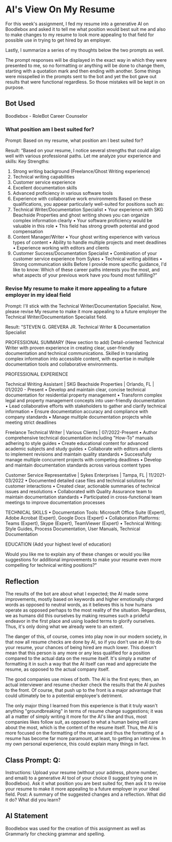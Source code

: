 # AI's View On My Resume

For this week's assignment, I fed my resume into a generative AI on Boodlebox and asked it to tell me what position would best suit me and also to make changes to my resume to look more appealing to that field for possible use in trying to get hired by an employer. 

Lastly, I summarize a series of my thoughts below the two prompts as well. 

The prompt responses will be displayed in the exact way in which they were presented to me, so no formatting or anything will be done to change them, starting with a quotation mark and then ending with another. Some things were misspelled in the prompts sent to the bot and yet the bot gave out results that were functional regardless. So those mistakes will be kept in on purpose. 

## Bot Used

 Boodlebox - RoleBot Career Counselor 

### What position am I best suited for?

Prompt: Based on my resume, what position am I best suited for?

Result: “Based on your resume, I notice several strengths that could align well with various professional paths. Let me analyze your experience and skills:
Key Strengths:
1.	Strong writing background (Freelance/Ghost Writing experience)
2.	Technical writing capabilities
3.	Customer service experience
4.	Excellent documentation skills
5.	Advanced proficiency in various software tools
6.	Experience with collaborative work environments
Based on these qualifications, you appear particularly well-suited for positions such as:
1.	Technical Writer/Documentation Specialist
•	Your experience with SKG Beachside Properties and ghost writing shows you can organize complex information clearly
•	Your software proficiency would be valuable in this role
•	This field has strong growth potential and good compensation
2.	Content Manager/Writer
•	Your ghost writing experience with various types of content
•	Ability to handle multiple projects and meet deadlines
•	Experience working with editors and clients
3.	Customer Success/Documentation Specialist
•	Combination of your customer service experience from Sykes
•	Technical writing abilities
•	Strong communication skills
Before I provide more specific guidance, I'd like to know: Which of these career paths interests you the most, and what aspects of your previous work have you found most fulfilling?”

### Revise My resume to make it more appealing to a future employer in my ideal field

Prompt: I'll stick with the Technical Writer/Documentation Specialist. Now, please revise My resume to make it more appealing to a future employer the Technical Writer/Documentation Specialist field.

Result: "STEVEN G. GREVERA JR. Technical Writer & Documentation Specialist
<br>

PROFESSIONAL SUMMARY (New section to add) Detail-oriented Technical Writer with proven experience in creating clear, user-friendly documentation and technical communications. Skilled in translating complex information into accessible content, with expertise in multiple documentation tools and collaborative environments.
<br>

PROFESSIONAL EXPERIENCE
<br>

Technical Writing Assistant | SKG Beachside Properties | Orlando, FL | 01/2020 - Present • Develop and maintain clear, concise technical documentation for residential property management • Transform complex legal and property management concepts into user-friendly documentation • Lead collaborative efforts with stakeholders to gather and clarify technical information • Ensure documentation accuracy and compliance with company standards • Manage multiple documentation projects while meeting strict deadlines
<br>

Freelance Technical Writer | Various Clients | 07/2022-Present • Author comprehensive technical documentation including "How-To" manuals adhering to style guides • Create educational content for advanced academic subjects and study guides • Collaborate with editors and clients to implement revisions and maintain quality standards • Successfully manage multiple concurrent projects with competing deadlines • Develop and maintain documentation standards across various content types
<br>

Customer Service Representative | Sykes Enterprises | Tampa, FL | 11/2021-03/2022 • Documented detailed case files and technical solutions for customer interactions • Created clear, actionable summaries of technical issues and resolutions • Collaborated with Quality Assurance team to maintain documentation standards • Participated in cross-functional team meetings to improve documentation processes
<br>

TECHNICAL SKILLS • Documentation Tools: Microsoft Office Suite (Expert), Adobe Acrobat (Expert), Google Docs (Expert) • Collaboration Platforms: Teams (Expert), Skype (Expert), TeamViewer (Expert) • Technical Writing: Style Guides, Process Documentation, User Manuals, Technical Documentation
<br>

EDUCATION (Add your highest level of education)
<br>

Would you like me to explain any of these changes or would you like suggestions for additional improvements to make your resume even more compelling for technical writing positions?" 


## Reflection

The results of the bot are about what I expected; the AI made some improvements, mostly based on keywords and higher emotionally charged words as opposed to neutral words, as it believes this is how humans operate as opposed perhaps to the most reality of the situation. Regardless, we as humans did this ourselves by making resumes such a prideful endeavor in the first place and using loaded terms to glorify ourselves. Thus, it's only doing what we already were to an extent. 

The danger of this, of course, comes into play now in our modern society, in that now all resume checks are done by AI, so if you don't use an AI to do your resume, your chances of being hired are much lower. This doesn't mean that this person is any more or any less qualified for a position compared to the actual data on the resume itself. It's simply a matter of formatting it in such a way that the AI itself can read and appreciate the resume, as opposed to the actual company itself. 

The good companies use mixes of both. The AI is the first eyes; then, an actual interviewer and resume checker check the results that the AI pushes to the front. Of course, that push up to the front is a major advantage that could ultimately be to a potential employee's detriment. 

The only major thing I learned from this experience is that it truly wasn't anything "groundbreaking" in terms of resume change suggestions; it was all a matter of simply writing it more for the AI's like and thus, most companies likes follow suit, as opposed to what a human being will care about the most, which is the content of the resume itself. Thus, the AI is more focused on the formatting of the resume and thus the formatting of a resume has become far more paramount, at least, to getting an interview. In my own personal experience, this could explain many things in fact.

## Class Prompt: Q: 

Instructions: Upload your resume (without your address, phone number, and email) to a generative AI tool of your choice (I suggest trying one in Boodlebox). Ask it what position you are best suited for, then ask it to revise your resume to make it more appealing to a future employer in your ideal field. Post: A summary of the suggested changes and a reflection. What did it do? What did you learn?

## AI Statement 

Boodlebox was used for the creation of this assignment as well as Grammarly for checking grammar and spelling. 
